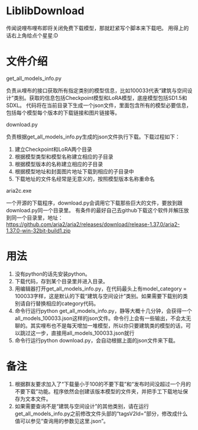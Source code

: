 # LiblibDownload
传闻说哩布哩布即将关闭免费下载模型，那就赶紧写个脚本来下载吧。
用得上的话右上角给点个星星:D

# 文件介绍

get_all_models_info.py

负责从哩布的接口获取所有指定类别的模型信息，比如100033代表“建筑与空间设计”类别。获取的信息包括Checkpoint模型和LoRA模型，底座模型包括SD1.5和SDXL。
代码将在当前目录下生成一个json文件，里面包含所有的模型必要信息，包括每个模型每个版本的下载链接和图片链接等。

download.py

负责根据get_all_models_info.py生成的json文件执行下载。下载过程如下：
1. 建立Checkpoint和LoRA两个目录
2. 根据模型类型和模型名称建立相应的子目录
3. 根据模型版本的名称建立相应的子目录
4. 根据模型地址和封面图片地址下载到相应的子目录中
5. 下载地址的文件名经常是无意义的，按照模型版本名称重命名

aria2c.exe

一个开源的下载程序，download.py会调用它下载那些巨大的文件，要放到跟download.py同一个目录里。
有条件的最好自己去github下载这个软件并解压放到同一个目录里，地址：
https://github.com/aria2/aria2/releases/download/release-1.37.0/aria2-1.37.0-win-32bit-build1.zip


# 用法

1. 没有python的话先安装python。
2. 下载代码，存到某个目录里并进入目录。
3. 用编辑器打开get_all_models_info.py，在代码最头上有model_category = 100033字样，这是默认的下载“建筑与空间设计”类别。如果需要下载别的类别请自行替换相应的category代码。
4. 命令行运行python get_all_models_info.py，静等大概十几分钟，会获得一个all_models_100033.json这样的json文件。命令行上会有一些输出，不会太无聊的。其实哩布也不是每天增加一堆模型，所以你只要建筑类的模型的话，可以跳过这一步，直接用all_models_100033.json就行
5. 命令行运行python download.py，会自动根据上面的json文件来下载。


# 备注

1. 根据群友要求加入了“下载量小于100的不要下载”和“发布时间没超过一个月的不要下载”功能。程序依然会创建该版本模型的文件夹，并把手工下载地址保存为文本文件。
2. 如果需要查询不是“建筑与空间设计”的其他类别，请在运行get_all_models_info.py之前修改文件头部的“tagsV2Id=”部分，修改成什么值可以参见“查询用的参数见这里.json”。

